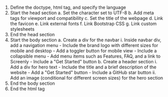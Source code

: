 1. Define the doctype, html tag, and specify the language
2. Start the head section
   a. Set the character set to UTF-8
   b. Add meta tags for viewport and compatibility
   c. Set the title of the webpage
   d. Link the favicon
   e. Link external fonts
   f. Link Bootstrap CSS
   g. Link custom stylesheets
3. End the head section
4. Start the body section
   a. Create a div for the navbar
      i. Inside navbar div, add a navigation menu
         - Include the brand logo with different sizes for mobile and desktop
         - Add a toggler button for mobile view
         - Include a collapsible menu
         - Add menu items such as Features, FAQ, and a link to Screenly
         - Include a "Get Started" button
   b. Create a header section
      i. Add a div for hero text
         - Include the title and a brief description of the website
         - Add a "Get Started" button
         - Include a GitHub star button
      ii. Add an image (conditional for different screen sizes) for the hero section
5. End the body section
6. End the html tag
